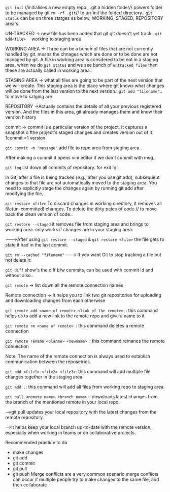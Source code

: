 `git init` //initialises a new empty repo , .git a hidden folder// powers folder to be managed by git
`rm -rf .git`// to un-init the folder/ directory..
`git status` can be on three statges as below, WORKING, STAGED, REPOSITORY area's.

UN-TRACKED -> new file has benn added that git git doesn't yet track..
`git add<file>  ` working to staging area

WORKING AREA -> Three can be a bunch of files that are not currently handled by git. means the chnages which are done or to be done are not managed by git. A file in working area is consdered to be not in a staging area. when we do `git status` and we see bunch of `untracked files` then these are actually called in working area..

STAGING AREA -> what all files are going to be part of the next version that we will create. This staging area is the place where git knows what changes will be done from the last version to the next version.. `git add "filename"`.. to move to satging are

REPOSITORY ->Actually contains the details of all your previous registered version. And the files in this area, git already manages them and know their version history

commit -> commit is a particular version of the project. It captures a snapshot o fthe project's staged changes and creates version out of it.
1commit =1 version

`git commit -m "message"` add file to repo area from staging area..

After making a commit it opens vim editor if we don't commit with msg..

`git log` list down all commits of repository. for exit 'q'.

In Git, after a file is being tracked (e.g., after you use git add), subsequent changes to that file are not automatically moved to the staging area. You need to explicitly stage the changes again by running git add after modifying the file.

`git restore <file>` To discard changes in working directory, it removes all file(un-committed) changes. To delete the dirty peice of code // to move back the clean version of code..

`git restore --staged` it removes file from staging area and brings to working area. only works if changes are in your staging area.

--->After using `git restore --staged` & `git restore <file>` the file gets to state it had in the last commit.

`git rm --cached "filename"`---> If you want Git to stop tracking a file but not delete it:

`git diff` show's the diff b/w commits, can be used with commit id and without also..

`git remote` -> list down all the remote connection names

Remote connection -> It helps you to link two git repositories for uploading and downloading changes from each otherwise

`git remote add <name of remote> <link of the remote> `: this command helps us to add a new link to the remote repo and give a name to it

`git remote rm <name of remote> `: this command deletes a remote connection

`git remote rename <olanme> <newname> `: this command remanes the remote connection

Note: The name of the remote connection is always used to establish communication between the reposetries.

`git add <file1> <file2> <file3>`: this command will add multiple file changes together in the staging area

`git add .`: this command will add all files from working repo to staging area.

`git pull <remote name> <branch name> `: downloads latest changes from the branch of the mentioned remote in your local repo.

-->git pull updates your local repository with the latest changes from the remote repository.

-->It helps keep your local branch up-to-date with the remote version, especially when working in teams or on collaborative projects.

Recommended practice to do

- make changes
- git add <file>
- git commit
- git pull
- git push
  Merge conflicts are a very common scenario
  merge conflicts can occur if multiple people try to make changes to the same file, and then collaborate
